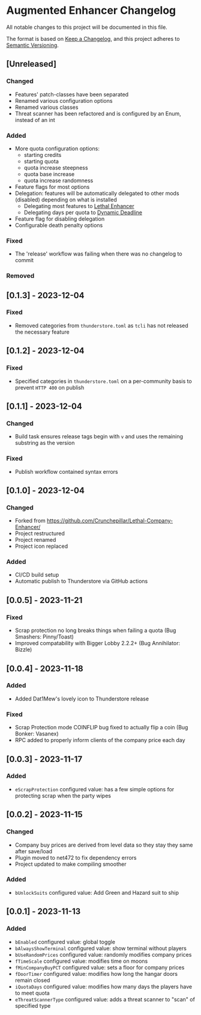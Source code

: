 # Augmented Enhancer Changelog

All notable changes to this project will be documented in this file.

The format is based on [Keep a Changelog](https://keepachangelog.com/en/1.0.0/),
and this project adheres to [Semantic Versioning](https://semver.org/spec/v2.0.0.html).


## [Unreleased]

### Changed

- Features' patch-classes have been separated
- Renamed various configuration options
- Renamed various classes
- Threat scanner has been refactored and is configured by an Enum, instead of an int

### Added

- More quota configuration options:
  - starting credits
  - starting quota
  - quota increase steepness
  - quota base increase
  - quota increase randomness
- Feature flags for most options
- Delegation: features will be automatically delegated to other mods (disabled) depending on what is installed
  - Delegating most features to [Lethal Enhancer](https://thunderstore.io/c/lethal-company/p/Mom_Llama/Lethal_Company_Enhancer/)
  - Delegating days per quota to [Dynamic Deadline](https://thunderstore.io/c/lethal-company/p/Krayken/DynamicDeadline/)
- Feature flag for disabling delegation
- Configurable death penalty options

### Fixed

- The 'release' workflow was failing when there was no changelog to commit

### Removed

## [0.1.3] - 2023-12-04

### Fixed

- Removed categories from `thunderstore.toml` as `tcli` has not released the necessary feature

## [0.1.2] - 2023-12-04

### Fixed

- Specified categories in `thunderstore.toml` on a per-community basis to prevent `HTTP 400` on publish

## [0.1.1] - 2023-12-04

### Changed

- Build task ensures release tags begin with `v` and uses the remaining substring as the version

### Fixed

- Publish workflow contained syntax errors

## [0.1.0] - 2023-12-04

### Changed

- Forked from https://github.com/Crunchepillar/Lethal-Company-Enhancer/
- Project restructured
- Project renamed
- Project icon replaced

### Added

- CI/CD build setup
- Automatic publish to Thunderstore via GitHub actions

## [0.0.5] - 2023-11-21

### Fixed

- Scrap protection no long breaks things when failing a quota (Bug Smashers: Pinny/Toast)
- Improved compatability with Bigger Lobby 2.2.2+ (Bug Annihilator: Bizzle)

## [0.0.4] - 2023-11-18

### Added

- Added Dat1Mew's lovely icon to Thunderstore release

### Fixed

- Scrap Protection mode COINFLIP bug fixed to actually flip a coin (Bug Bonker: Vasanex)
- RPC added to properly inform clients of the company price each day

## [0.0.3] - 2023-11-17

### Added

- `eScrapProtection` configured value: has a few simple options for protecting scrap when the party wipes

## [0.0.2] - 2023-11-15

### Changed

- Company buy prices are derived from level data so they stay they same after save/load
- Plugin moved to net472 to fix dependency errors
- Project updated to make compiling smoother

### Added

- `bUnlockSuits` configured value: Add Green and Hazard suit to ship

## [0.0.1] - 2023-11-13

### Added

- `bEnabled` configured value: global toggle
- `bAlwaysShowTerminal` configured value: show terminal without players
- `bUseRandomPrices` configured value: randomly modifies company prices
- `fTimeScale` configured value: modifies time on moons
- `fMinCompanyBuyPCT` configured value: sets a floor for company prices
- `fDoorTimer` configured value: modifies how long the hangar doors remain closed
- `iQuotaDays` configured value: modifies how many days the players have to meet quota
- `eThreatScannerType` configured value: adds a threat scanner to "scan" of specified type